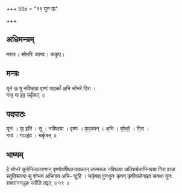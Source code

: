 +++
title = "१९ यून ऊ"

+++
## अधिमन्त्रम्
मरुतः। सोभरिः काण्वः। ककुप्।

## मन्त्रः
यून॑ ऊ॒ षु नवि॑ष्ठया॒ वृष्णः॑ पाव॒काँ अ॒भि सो॑भरे गि॒रा ।  
गाय॒ गा इ॑व॒ चर्कृ॑षत् ॥

## पदपाठः
यूनः॑ । ऊं॒ इति॑ । सु । नवि॑ष्ठया । वृष्णः॑ । पा॒व॒कान् । अ॒भि । सो॒भ॒रे॒ । गि॒रा ।  
गाय॑ । गाःऽइ॑व । चर्कृ॑षत् ॥

## भाष्यम्
हे सोभरे यूनोनित्यतरुणान् वृष्णोवर्षिष्ठान्पावकान् तान्मरुतः नविष्ठया अतिशयेनाभिनवया गिरा वाचा स्तुतिरूपया सु शोभनं अभिगाय अभि- ष्टुहि । चर्कृषत् पुनःपुनः कृषन् कृषीवलोगाइव सयथा युनः शक्ताननडुहः स्तौति तद्वत् ॥ १९ ॥